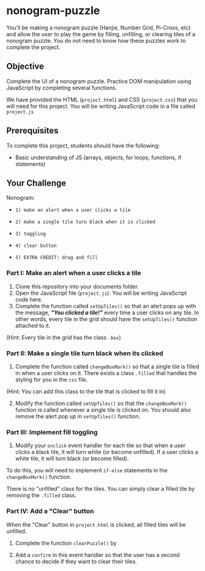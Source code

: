 # nonogram-puzzle

You'll be making a nonogram puzzle (Hanjie, Number Grid, Pi-Cross, etc) and allow the user to play the game by filling, unfilling, or clearing tiles of a nonogram puzzle. You do not need to know how these puzzles work to complete the project.

## Objective

Complete the UI of a nonogram puzzle. Practice DOM manipulation using JavaScript by completing several functions.

We have provided the HTML (```project.html```) and CSS (```project.css```) that you will need for this project. You will be writing JavaScript code in a file called ```project.js```

## Prerequisites

To complete this project, students should have the following:
* Basic understanding of JS (arrays, objects, for loops, functions, if statements)

## Your Challenge

Nonogram:
*     1) make an alert when a user clicks a tile
*     2) make a single tile turn black when it is clicked
*     3) toggling
*     4) clear button
*     5) EXTRA CREDIT: drag and fill

### Part I: Make an alert when a user clicks a tile

1. Clone this repository into your documents folder.
2. Open the JavaScript file (```project.js```). You will be writing JavaScript code here.
3. Complete the function called ```setUpTiles()``` so that an alert pops up with the message, ***"You clicked a tile!"*** every time a user clicks on any tile. In other words, every tile in the grid should have the ```setUpTiles()``` function attached to it.

(Hint: Every tile in the grid has the class ```.box```)

### Part II: Make a single tile turn black when its clicked

1. Complete the function called ```changeBoxMark()``` so that a single tile is filled in when a user clicks on it. There exists a class ```.filled``` that handles the styling for you in the ```css``` file.

(Hint: You can add this class to the tile that is clicked to fill it in)

2. Modify the function called ```setUpTiles()``` so that the ```changeBoxMark()``` function is called whenever a single tile is clicked on. You should also remove the alert pop up in ```setUpTiles()``` function.

### Part III: Implement fill toggling

1. Modify your ```onclick``` event handler for each tile so that when a user clicks a black tile, it will turn white (or become unfilled). If a user clicks a white tile, it will turn black (or become filled).

To do this, you will need to implement ```if-else``` statements in the ```changeBoxMark()``` function.

There is no "unfilled" class for the tiles. You can simply clear a filled tile by removing the ```.filled``` class.

### Part IV: Add a "Clear" button

When the "Clear" button in ```project.html``` is clicked, all filled tiles will be unfilled.

1. Complete the function ```clearPuzzle()``` by

2. Add a ```confirm``` in this event handler so that the user has a second chance to decide if they want to clear their tiles.
